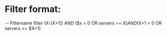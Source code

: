 # Filter format:

-- Filtername filter (X-[X+1])
AND ($x = 0 OR servers >= $X)
AND ($X+1 = 0 OR servers <= $X+1)

